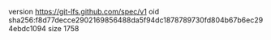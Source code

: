 version https://git-lfs.github.com/spec/v1
oid sha256:f8d77decce2902169856488da5f94dc1878789730fd804b67b6ec294ebdc1094
size 1758
